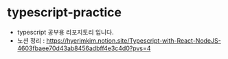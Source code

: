 # typescript-practice
- typescript 공부용 리포지토리 입니다.
- 노션 정리 : https://hyerimkim.notion.site/Typescript-with-React-NodeJS-4603fbaee70d43ab8456adbff4e3c4d0?pvs=4
